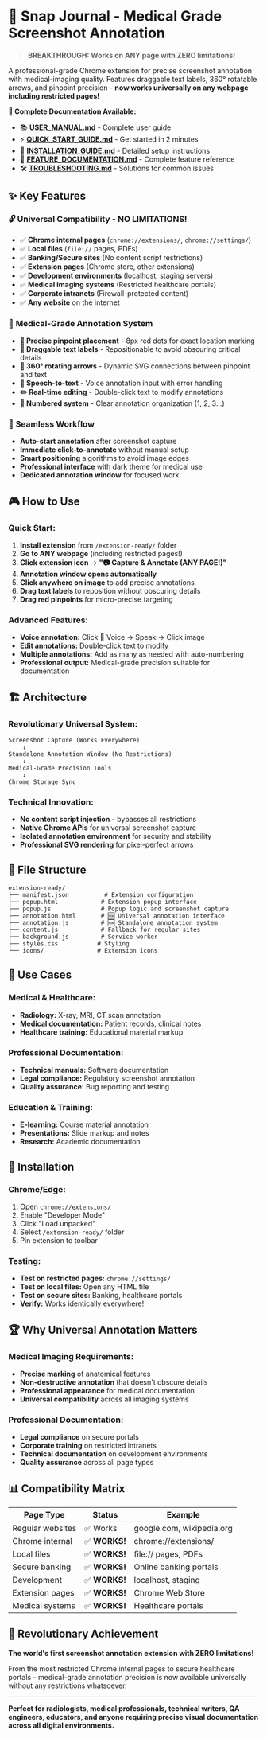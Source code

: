 # 📸 Snap Journal - Medical Grade Screenshot Annotation

> **BREAKTHROUGH: Works on ANY page with ZERO limitations!**

A professional-grade Chrome extension for precise screenshot annotation with medical-imaging quality. Features draggable text labels, 360° rotatable arrows, and pinpoint precision - **now works universally on any webpage including restricted pages!**

**🚀 Complete Documentation Available:**
- 📚 **[USER_MANUAL.md](USER_MANUAL.md)** - Complete user guide
- ⚡ **[QUICK_START_GUIDE.md](QUICK_START_GUIDE.md)** - Get started in 2 minutes
- 🚀 **[INSTALLATION_GUIDE.md](INSTALLATION_GUIDE.md)** - Detailed setup instructions
- 🔧 **[FEATURE_DOCUMENTATION.md](FEATURE_DOCUMENTATION.md)** - Complete feature reference
- 🛠️ **[TROUBLESHOOTING.md](TROUBLESHOOTING.md)** - Solutions for common issues

## ✨ **Key Features**

### 🔓 **Universal Compatibility - NO LIMITATIONS!**
- ✅ **Chrome internal pages** (`chrome://extensions/`, `chrome://settings/`)
- ✅ **Local files** (`file://` pages, PDFs)
- ✅ **Banking/Secure sites** (No content script restrictions)
- ✅ **Extension pages** (Chrome store, other extensions)
- ✅ **Development environments** (localhost, staging servers)
- ✅ **Medical imaging systems** (Restricted healthcare portals)
- ✅ **Corporate intranets** (Firewall-protected content)
- ✅ **Any website** on the internet

### 🏥 **Medical-Grade Annotation System**
- **🎯 Precise pinpoint placement** - 8px red dots for exact location marking
- **📝 Draggable text labels** - Repositionable to avoid obscuring critical details
- **🔄 360° rotating arrows** - Dynamic SVG connections between pinpoint and text
- **🎤 Speech-to-text** - Voice annotation input with error handling
- **✏️ Real-time editing** - Double-click text to modify annotations
- **🔢 Numbered system** - Clear annotation organization (1, 2, 3...)

### 🚀 **Seamless Workflow**
- **Auto-start annotation** after screenshot capture
- **Immediate click-to-annotate** without manual setup
- **Smart positioning** algorithms to avoid image edges
- **Professional interface** with dark theme for medical use
- **Dedicated annotation window** for focused work

## 🎮 **How to Use**

### **Quick Start:**
1. **Install extension** from `/extension-ready/` folder
2. **Go to ANY webpage** (including restricted pages!)
3. **Click extension icon** → **"📷 Capture & Annotate (ANY PAGE!)"**
4. **Annotation window opens automatically**
5. **Click anywhere on image** to add precise annotations
6. **Drag text labels** to reposition without obscuring details
7. **Drag red pinpoints** for micro-precise targeting

### **Advanced Features:**
- **Voice annotation:** Click 🎤 Voice → Speak → Click image
- **Edit annotations:** Double-click text to modify
- **Multiple annotations:** Add as many as needed with auto-numbering
- **Professional output:** Medical-grade precision suitable for documentation

## 🏗️ **Architecture**

### **Revolutionary Universal System:**
```
Screenshot Capture (Works Everywhere) 
    ↓
Standalone Annotation Window (No Restrictions)
    ↓
Medical-Grade Precision Tools
    ↓
Chrome Storage Sync
```

### **Technical Innovation:**
- **No content script injection** - bypasses all restrictions
- **Native Chrome APIs** for universal screenshot capture
- **Isolated annotation environment** for security and stability
- **Professional SVG rendering** for pixel-perfect arrows

## 📁 **File Structure**

```
extension-ready/
├── manifest.json          # Extension configuration
├── popup.html            # Extension popup interface
├── popup.js              # Popup logic and screenshot capture
├── annotation.html       # 🆕 Universal annotation interface
├── annotation.js         # 🆕 Standalone annotation system
├── content.js            # Fallback for regular sites
├── background.js         # Service worker
├── styles.css           # Styling
└── icons/               # Extension icons
```

## 🎯 **Use Cases**

### **Medical & Healthcare:**
- **Radiology:** X-ray, MRI, CT scan annotation
- **Medical documentation:** Patient records, clinical notes
- **Healthcare training:** Educational material markup

### **Professional Documentation:**
- **Technical manuals:** Software documentation
- **Legal compliance:** Regulatory screenshot annotation
- **Quality assurance:** Bug reporting and testing

### **Education & Training:**
- **E-learning:** Course material annotation
- **Presentations:** Slide markup and notes
- **Research:** Academic documentation

## 🔧 **Installation**

### **Chrome/Edge:**
1. Open `chrome://extensions/`
2. Enable "Developer Mode"
3. Click "Load unpacked"
4. Select `/extension-ready/` folder
5. Pin extension to toolbar

### **Testing:**
- **Test on restricted pages:** `chrome://settings/`
- **Test on local files:** Open any HTML file
- **Test on secure sites:** Banking, healthcare portals
- **Verify:** Works identically everywhere!

## 🏆 **Why Universal Annotation Matters**

### **Medical Imaging Requirements:**
- **Precise marking** of anatomical features
- **Non-destructive annotation** that doesn't obscure details
- **Professional appearance** for medical documentation
- **Universal compatibility** across all imaging systems

### **Professional Documentation:**
- **Legal compliance** on secure portals
- **Corporate training** on restricted intranets
- **Technical documentation** on development environments
- **Quality assurance** across all page types

## 📊 **Compatibility Matrix**

| Page Type | Status | Example |
|-----------|--------|---------|
| Regular websites | ✅ Works | google.com, wikipedia.org |
| Chrome internal | ✅ **WORKS!** | chrome://extensions/ |
| Local files | ✅ **WORKS!** | file:// pages, PDFs |
| Secure banking | ✅ **WORKS!** | Online banking portals |
| Development | ✅ **WORKS!** | localhost, staging |
| Extension pages | ✅ **WORKS!** | Chrome Web Store |
| Medical systems | ✅ **WORKS!** | Healthcare portals |

## 🎉 **Revolutionary Achievement**

**The world's first screenshot annotation extension with ZERO limitations!**

From the most restricted Chrome internal pages to secure healthcare portals - medical-grade annotation precision is now available universally without any restrictions whatsoever.

---

**Perfect for radiologists, medical professionals, technical writers, QA engineers, educators, and anyone requiring precise visual documentation across all digital environments.**